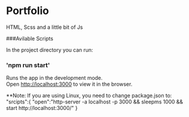 # Portfolio
HTML, Scss and a little bit of Js

###Avilable Scripts

In the project directory you can run:

### 'npm run start'

Runs the app in the development mode.<br />
Open [http://localhost:3000](http://localhost:3000) to view it in the browser.


**Note: 
If you are using Linux, you need to change package.json to:
"srcipts":{
"open":"http-server -a localhost -p 3000 && sleepms 1000 && start http://localhost:3000/"
}

